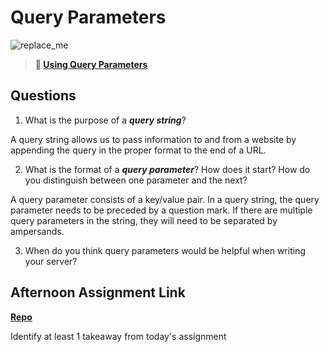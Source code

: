 # Query Parameters

![replace_me](https://codeworks.blob.core.windows.net/public/assets/img/illustrations/placeholder.svg)

> **📖 [Using Query Parameters](https://codeworksacademy.com/fs-student-guide/resources/wk5/01-Query-Parameters)**

## Questions

1. What is the purpose of a ***query string***?

A query string allows us to pass information to and from a website by appending the query in the proper format to the end of a URL. 

2. What is the format of a ***query parameter***? How does it start? How do you distinguish between one parameter and the next?

A query parameter consists of a key/value pair. In a query string, the query parameter needs to be preceded by a question mark. If there are multiple query parameters in the string, they will need to be separated by ampersands.

3. When do you think query parameters would be helpful when writing your server?



## Afternoon Assignment Link

**[Repo](https://github.com/ElizabethKeyes/<ASSIGNMENT_REPO>)**

Identify at least 1 takeaway from today's assignment
